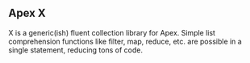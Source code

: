 ## Apex X

X is a generic(ish) fluent collection library for Apex. Simple list comprehension functions like filter, map, reduce, etc. are possible in a single statement, reducing tons of code.
